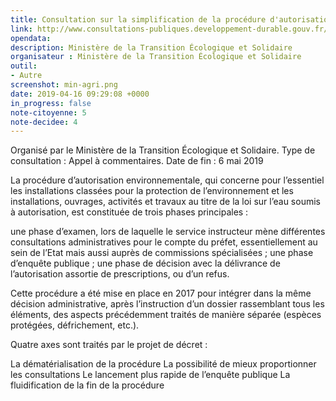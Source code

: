 ```yaml
---
title: Consultation sur la simplification de la procédure d'autorisation environnementale
link: http://www.consultations-publiques.developpement-durable.gouv.fr/decret-relatif-a-la-simplification-de-la-procedure-a1941.html
opendata: 
description: Ministère de la Transition Écologique et Solidaire
organisateur : Ministère de la Transition Écologique et Solidaire
outil:
- Autre
screenshot: min-agri.png
date: 2019-04-16 09:29:08 +0000
in_progress: false
note-citoyenne: 5
note-decidee: 4
---
```


Organisé par le Ministère de la Transition Écologique et Solidaire. Type de consultation : Appel à commentaires. 
Date de fin : 6 mai 2019

La procédure d’autorisation environnementale, qui concerne pour l’essentiel les installations classées pour la protection de l’environnement et les installations, ouvrages, activités et travaux au titre de la loi sur l’eau soumis à autorisation, est constituée de trois phases principales :

une phase d’examen, lors de laquelle le service instructeur mène différentes consultations administratives pour le compte du préfet, essentiellement au sein de l’Etat mais aussi auprès de commissions spécialisées ;
une phase d’enquête publique ;
une phase de décision avec la délivrance de l’autorisation assortie de prescriptions, ou d’un refus.

Cette procédure a été mise en place en 2017 pour intégrer dans la même décision administrative, après l’instruction d’un dossier rassemblant tous les éléments, des aspects précédemment traités de manière séparée (espèces protégées, défrichement, etc.).

Quatre axes sont traités par le projet de décret :

La dématérialisation de la procédure
La possibilité de mieux proportionner les consultations
Le lancement plus rapide de l’enquête publique
La fluidification de la fin de la procédure
